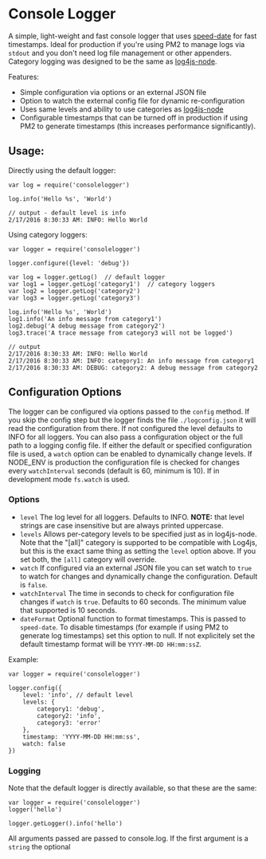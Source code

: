 # Console Logger

A simple, light-weight and fast console logger that uses [speed-date](https://github.com/gosquared/speed-date) for fast timestamps. Ideal for production if you're using PM2 to manage logs via `stdout` and you don't need log file management or other appenders. Category logging was designed to be the same as [log4js-node](https://github.com/nomiddlename/log4js-node).

Features:

* Simple configuration via options or an external JSON file
* Option to watch the external config file for dynamic re-configuration
* Uses same levels and ability to use categories as [log4js-node](https://github.com/nomiddlename/log4js-node)
* Configurable timestamps that can be turned off in production if using PM2 to generate timestamps (this increases performance significantly).

## Usage:  

Directly using the default logger:

```
var log = require('consolelogger')

log.info('Hello %s', 'World')

// output - default level is info
2/17/2016 8:30:33 AM: INFO: Hello World
```

Using category loggers:

```
var logger = require('consolelogger')

logger.configure({level: 'debug'})

var log = logger.getLog()  // default logger
var log1 = logger.getLog('category1')  // category loggers
var log2 = logger.getLog('category2')  
var log3 = logger.getLog('category3')  

log.info('Hello %s', 'World')
log1.info('An info message from category1')
log2.debug('A debug message from category2')
log3.trace('A trace message from category3 will not be logged')

// output
2/17/2016 8:30:33 AM: INFO: Hello World
2/17/2016 8:30:33 AM: INFO: category1: An info message from category1
2/17/2016 8:30:33 AM: DEBUG: category2: A debug message from category2
```

## Configuration Options

The logger can be configured via options passed to the `config` method. If you skip the config step but the logger finds the file `./logconfig.json` it will read the configuration from there. If not configured the level defaults to INFO for all loggers. You can also pass a configuration object or the full path to a logging config file. If either the default or specified configuration file is used, a `watch` option can be enabled to dynamically change levels. If NODE_ENV is production the configuration file is checked for changes every `watchInterval` seconds (default is 60, minimum is 10). If in development mode `fs.watch` is used.

### Options

* `level` The log level for all loggers. Defaults to INFO. **NOTE:** that level strings are case insensitive but are always printed uppercase.
* `levels` Allows per-category levels to be specified just as in log4js-node. Note that the "[all]" category is supported to be compatible with Log4js, but this is the exact same thing as setting the `level` option above. If you set both, the `[all]` category will override.
* `watch` If configured via an external JSON file you can set watch to `true` to watch for changes and dynamically change the configuration. Default is `false`.
* `watchInterval` The time in seconds to check for configuration file changes if `watch` is `true`. Defaults to 60 seconds. The minimum value that supported is 10 seconds.
* `dateFormat` Optional function to format timestamps. This is passed to `speed-date`. To disable timestamps (for example if using PM2 to generate log timestamps) set this option to null. If not explicitely set the default timestamp format will be `YYYY-MM-DD HH:mm:ssZ`.

Example:

```
var logger = require('consolelogger')

logger.config({
	level: 'info', // default level
	levels: {
		category1: 'debug',
		category2: 'info',
		category3: 'error'
	},
	timestamp: 'YYYY-MM-DD HH:mm:ss',
	watch: false	
})

```
### Logging
Note that the default logger is directly available, so that these are the same:

```
var logger = require('consolelogger')
logger('hello')

logger.getLogger().info('hello')
```

All arguments passed are passed to console.log. If the first argument is a `string` the optional  






